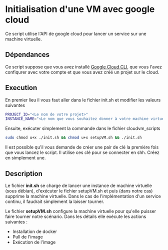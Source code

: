 # Initialisation d'une VM avec google cloud

Ce script utilise l'API de google cloud pour lancer un service sur une machine virtuelle.

## Dépendances

Ce script suppose que vous avez installé [Google Cloud CLI](https://cloud.google.com/sdk/docs/install-sdk), que vous
l'avez confiqurer avec votre compte et que vous avez créé un projet sur le cloud.

## Execution

En premier lieu il vous faut aller dans le fichier init.sh et modifier les valeurs suivantes

```bash
PROJECT_ID="<Le nom de votre projet>"
INSTANCE_NAME="<Le nom que vous souhaitez donner à votre machine virtuelle>"
```

Ensuite, exécuter simplement la commande dans le fichier cloudvm_scripts

```bash
sudo chmod u+x ./init.sh && chmod u+x setupVM.sh && ./init.sh
```

Il est possible qu'il vous demande de créer une pair de clé la première fois que vous lancez le script. Il utilise ces
clé pour se connecter en shh. Créez en simplement une.

## Description

Le fichier **init.sh** se charge de lancer une instance de machine virtuelle (sous débian), d'exécuter le fichier
setupVM.sh et puis (dans notre cas) supprime la machine virtuelle. Dans le cas de l'implémentation d'un service continu,
il faudrait simplement la laisser tourner.

Le fichier **setupVM.sh** configure la machine virtuelle pour qu'elle puisser faire tourner notre scénario. Dans les
détails elle exécute les actions suivantes :

- Installation de docker
- Pull de l'image
- Exécution de l'image